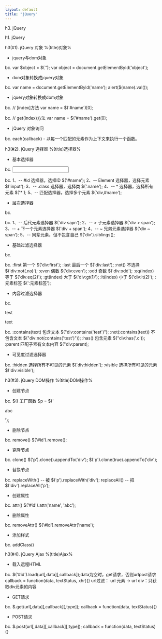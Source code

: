 ```yaml
---
layout: default
title: "jQuery"
---
```


<div id="charpter">

h3. jQuery

</div>

h1. jQuery

h3(#1). jQuery 对象 %(title)对象%

* jquery与dom对象

bc. var $object = $('');
var object = document.getElementById('object');

* dom对象转换成jquery对象

bc. var name = document.getElementById('name');
alert($(name).val());

* jquery对象转换成dom对象

bc. // [index]方法
var name = $('#name')[0];

bc. // get(index)方法
var name = $('#name').get(0);

* jQuery 对象访问

bc. each(callback) - 以每一个匹配的元素作为上下文来执行一个函数。

h3(#2). jQuery 选择器 %(title)选择器%

* 基本选择器

bc. <input id='name' class='name' />

bc. 1、-- #id 选择器，选择ID
    $('#name');
2、-- Element 选择器，选择元素
    $('input');
3、-- .class 选择器，选择类
    $('.name');
4、-- * 选择器，选择所有元素
    $('*');
5、-- 匹配选择器，选择多个元素
    $('div,#name');

* 层次选择器

bc. <div>
    <span name='div后代元素、div子元素'>
        <span name='div后代元素'></span>
    </span>
</div>
<span name='div下一个元素、div兄弟元素、同辈元素'></span>

bc. 1、--   后代元素选择器
    $('div sapn');
2、-- > 子元素选择器
    $('div > span');
3、-- + 下一个元素选择器
    $('div + span');
4、-- ~ 兄弟元素选择器
    $('div ~ span');
5、--   同辈元素，但不包含自己
    $('div').siblings();

* 基础过滤选择器

bc. <div name="first"></div>
<div name="last" class='no'></div>

bc. :first 第一个
    $('div:first');
:last 最后一个
    $('div:last');
:not() 不选择
    $('div:not(.no)');
:even 偶数
    $('div:even');
:odd 奇数
    $('div:odd');
:eq(index) 等于
    $('div:eq(2)');
:gt(index) 大于
    $('div:gt(1)');
:lt(index) 小于
    $('div:lt(2)');
:元素标签
    $(':元素标签');

* 内容过滤选择器

bc. <div>test<div>
<div class='c'>text<div>

bc. :contains(text) 包含文本
    $("div:contains('test')");
:not(:contains(text)) 不包含文本
    $("div:not(contains('test')"));
:has() 包含元素
    $("div:has('.c'));
:parent 匹配子素有文本内容
    $("div:parent);

* 可见度过滤选择器

bc. :hidden 选择所有不可见的元素
    $('div:hidden');
:visible 选择所有可见的元素
    $('div:visible');

h3(#3). jQuery DOM操作 %(title)DOM操作%

* 创建节点

bc. $() 工厂函数
    $p = $('<p>abc</p>');

* 删除节点

bc. remove()
    $('#id').remove();

* 克隆节点

bc. clone()
    $('p').clone().appendTo('div');
    $('p').clone(true).appendTo('div');

* 替换节点

bc. replaceWith() -- 被
    $('p').replaceWith('div');
replaceAll() -- 把
    $('div').replaceAll('p');

* 创建属性

bc. attr()
    $('#id').attr('name', 'abc');

* 删除属性

bc. removeAttr()
    $('#id').removeAttr('name');

* 添加样式

bc. addClass()

h3(#4). jQuery Ajax %(title)Ajax%

* 载入远程HTML

bc. $('#id').load(url[,data][,callback]);data为空时，get请求，否则urlpost请求
callback = function(data, textStatus, xhr){}
url过滤：
    url 元素 -> url div：只获取div元素的内容

* GET请求

bc. $.get(url[,data][,callback][,type]);
callback = function(data, textStatus){}

* POST请求

bc. $.post(url[,data][,callback][,type]);
callback = function(data, textStatus){}
